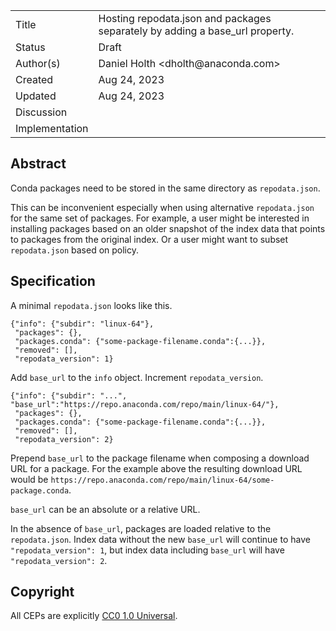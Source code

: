 <table>
<tr><td> Title </td><td> Hosting repodata.json and packages separately by adding a base_url property. </td>
<tr><td> Status </td><td> Draft </td></tr>
<tr><td> Author(s) </td><td> Daniel Holth &lt;dholth@anaconda.com&gt;</td></tr>
<tr><td> Created </td><td> Aug 24, 2023</td></tr>
<tr><td> Updated </td><td> Aug 24, 2023</td></tr>
<tr><td> Discussion </td><td>  </td></tr>
<tr><td> Implementation </td><td>  </td></tr>
</table>

## Abstract

Conda packages need to be stored in the same directory as `repodata.json`.

This can be inconvenient especially when using alternative `repodata.json` for
the same set of packages. For example, a user might be interested in installing
packages based on an older snapshot of the index data that points to packages
from the original index. Or a user might want to subset `repodata.json` based on
policy.

## Specification

A minimal `repodata.json` looks like this.

```
{"info": {"subdir": "linux-64"},
 "packages": {},
 "packages.conda": {"some-package-filename.conda":{...}},
 "removed": [],
 "repodata_version": 1}
```

Add `base_url` to the `info` object. Increment `repodata_version`.

```
{"info": {"subdir": "...", "base_url":"https://repo.anaconda.com/repo/main/linux-64/"},
 "packages": {},
 "packages.conda": {"some-package-filename.conda":{...}},
 "removed": [],
 "repodata_version": 2}
 ```

Prepend `base_url` to the package filename when composing a download URL for a package.
For the example above the resulting download URL would be `https://repo.anaconda.com/repo/main/linux-64/some-package.conda`.

`base_url` can be an absolute or a relative URL.

In the absence of `base_url`, packages are loaded relative to the
`repodata.json`. Index data without the new `base_url` will continue to have
`"repodata_version": 1`, but index data including `base_url` will have
`"repodata_version": 2`.

## Copyright

All CEPs are explicitly [CC0 1.0 Universal](https://creativecommons.org/publicdomain/zero/1.0/).
